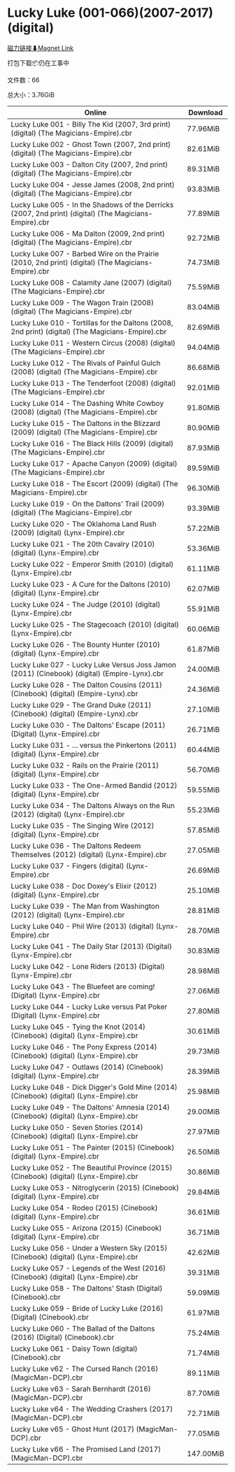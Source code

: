 # Lucky Luke (001-066)(2007-2017)(digital)

[磁力链接⬇Magnet Link](magnet:?xt=urn:btih:6d755f65168de0d0e467261cd7559840c9345e75&dn=Lucky%20Luke%20%28001-066%29%282007-2017%29%28digital%29)

打包下载📦仍在工事中

文件数：66

总大小：3.76GiB

Online | Download
--- | ---
Lucky Luke 001 - Billy The Kid (2007, 3rd print) (digital) (The Magicians-Empire).cbr | 77.96MiB
Lucky Luke 002 - Ghost Town (2007, 2nd print) (digital) (The Magicians-Empire).cbr | 82.61MiB
Lucky Luke 003 - Dalton City (2007, 2nd print) (digital) (The Magicians-Empire).cbr | 89.31MiB
Lucky Luke 004 - Jesse James (2008, 2nd print) (digital) (The Magicians-Empire).cbr | 93.83MiB
Lucky Luke 005 - In the Shadows of the Derricks (2007, 2nd print) (digital) (The Magicians-Empire).cbr | 77.89MiB
Lucky Luke 006 - Ma Dalton (2009, 2nd print) (digital) (The Magicians-Empire).cbr | 92.72MiB
Lucky Luke 007 - Barbed Wire on the Prairie (2010, 2nd print) (digital) (The Magicians-Empire).cbr | 74.73MiB
Lucky Luke 008 - Calamity Jane (2007) (digital) (The Magicians-Empire).cbr | 75.59MiB
Lucky Luke 009 - The Wagon Train (2008) (digital) (The Magicians-Empire).cbr | 83.04MiB
Lucky Luke 010 - Tortillas for the Daltons (2008, 2nd print) (digital) (The Magicians-Empire).cbr | 82.69MiB
Lucky Luke 011 - Western Circus (2008) (digital) (The Magicians-Empire).cbr | 94.04MiB
Lucky Luke 012 - The Rivals of Painful Gulch (2008) (digital) (The Magicians-Empire).cbr | 86.68MiB
Lucky Luke 013 - The Tenderfoot (2008) (digital) (The Magicians-Empire).cbr | 92.01MiB
Lucky Luke 014 - The Dashing White Cowboy (2008) (digital) (The Magicians-Empire).cbr | 91.80MiB
Lucky Luke 015 - The Daltons in the Blizzard (2009) (digital) (The Magicians-Empire).cbr | 80.90MiB
Lucky Luke 016 - The Black Hills (2009) (digital) (The Magicians-Empire).cbr | 87.93MiB
Lucky Luke 017 - Apache Canyon (2009) (digital) (The Magicians-Empire).cbr | 89.59MiB
Lucky Luke 018 - The Escort (2009) (digital) (The Magicians-Empire).cbr | 96.30MiB
Lucky Luke 019 - On the Daltons' Trail (2009) (digital) (The Magicians-Empire).cbr | 93.39MiB
Lucky Luke 020 - The Oklahoma Land Rush (2009) (digital) (Lynx-Empire).cbr | 57.22MiB
Lucky Luke 021 - The 20th Cavalry (2010) (digital) (Lynx-Empire).cbr | 53.36MiB
Lucky Luke 022 - Emperor Smith (2010) (digital) (Lynx-Empire).cbr | 61.11MiB
Lucky Luke 023 - A Cure for the Daltons (2010) (digital) (Lynx-Empire).cbr | 62.07MiB
Lucky Luke 024 - The Judge (2010) (digital) (Lynx-Empire).cbr | 55.91MiB
Lucky Luke 025 - The Stagecoach (2010) (digital) (Lynx-Empire).cbr | 60.06MiB
Lucky Luke 026 - The Bounty Hunter (2010) (digital) (Lynx-Empire).cbr | 61.87MiB
Lucky Luke 027 - Lucky Luke Versus Joss Jamon (2011) (Cinebook) (digital) (Empire-Lynx).cbr | 24.00MiB
Lucky Luke 028 - The Dalton Cousins (2011) (Cinebook) (digital) (Empire-Lynx).cbr | 24.36MiB
Lucky Luke 029 - The Grand Duke (2011) (Cinebook) (digital) (Empire-Lynx).cbr | 27.10MiB
Lucky Luke 030 - The Daltons’ Escape (2011) (Digital) (Lynx-Empire).cbr | 26.71MiB
Lucky Luke 031 - ... versus the Pinkertons (2011) (digital) (Lynx-Empire).cbr | 60.44MiB
Lucky Luke 032 - Rails on the Prairie (2011) (digital) (Lynx-Empire).cbr | 56.70MiB
Lucky Luke 033 - The One-Armed Bandid (2012) (digital) (Lynx-Empire).cbr | 59.55MiB
Lucky Luke 034 - The Daltons Always on the Run (2012) (digital) (Lynx-Empire).cbr | 55.23MiB
Lucky Luke 035 - The Singing Wire (2012) (digital) (Lynx-Empire).cbr | 57.85MiB
Lucky Luke 036 - The Daltons Redeem Themselves (2012) (digital) (Lynx-Empire).cbr | 27.05MiB
Lucky Luke 037 - Fingers (digital) (Lynx-Empire).cbr | 26.69MiB
Lucky Luke 038 - Doc Doxey's Elixir (2012) (digital) (Lynx-Empire).cbr | 25.10MiB
Lucky Luke 039 - The Man from Washington (2012) (digital) (Lynx-Empire).cbr | 28.81MiB
Lucky Luke 040 - Phil Wire (2013) (digital) (Lynx-Empire).cbr | 28.70MiB
Lucky Luke 041 - The Daily Star (2013) (Digital) (Lynx-Empire).cbr | 30.83MiB
Lucky Luke 042 - Lone Riders (2013) (Digital) (Lynx-Empire).cbr | 28.98MiB
Lucky Luke 043 - The Bluefeet are coming! (Digital) (Lynx-Empire).cbr | 27.06MiB
Lucky Luke 044 - Lucky Luke versus Pat Poker (Digital) (Lynx-Empire).cbr | 27.80MiB
Lucky Luke 045 - Tying the Knot (2014) (Cinebook) (digital) (Lynx-Empire).cbr | 30.61MiB
Lucky Luke 046 - The Pony Express (2014) (Cinebook) (digital) (Lynx-Empire).cbr | 29.73MiB
Lucky Luke 047 - Outlaws (2014) (Cinebook) (digital) (Lynx-Empire).cbr | 28.39MiB
Lucky Luke 048 - Dick Digger's Gold Mine (2014) (Cinebook) (digital) (Lynx-Empire).cbr | 25.98MiB
Lucky Luke 049 - The Daltons' Amnesia (2014) (Cinebook) (digital) (Lynx-Empire).cbr | 29.00MiB
Lucky Luke 050 - Seven Stories (2014) (Cinebook) (digital) (Lynx-Empire).cbr | 27.97MiB
Lucky Luke 051 - The Painter (2015) (Cinebook) (digital) (Lynx-Empire).cbr | 26.50MiB
Lucky Luke 052 - The Beautiful Province (2015) (Cinebook) (digital) (Lynx-Empire).cbr | 30.86MiB
Lucky Luke 053 - Nitroglycerin (2015) (Cinebook) (digital) (Lynx-Empire).cbr | 29.84MiB
Lucky Luke 054 - Rodeo (2015) (Cinebook) (digital) (Lynx-Empire).cbr | 36.61MiB
Lucky Luke 055 - Arizona (2015) (Cinebook) (digital) (Lynx-Empire).cbr | 36.71MiB
Lucky Luke 056 - Under a Western Sky (2015) (Cinebook) (digital) (Lynx-Empire).cbr | 42.62MiB
Lucky Luke 057 - Legends of the West (2016) (Cinebook) (digital) (Lynx-Empire).cbr | 39.31MiB
Lucky Luke 058 - The Daltons' Stash (Digital) (Cinebook).cbr | 59.09MiB
Lucky Luke 059 - Bride of Lucky Luke (2016) (Digital) (Cinebook).cbr | 61.97MiB
Lucky Luke 060 - The Ballad of the Daltons (2016) (Digital) (Cinebook).cbr | 75.24MiB
Lucky Luke 061 - Daisy Town (digital) (Cinebook).cbr | 71.74MiB
Lucky Luke v62 - The Cursed Ranch (2016) (MagicMan-DCP).cbr | 89.11MiB
Lucky Luke v63 - Sarah Bernhardt (2016) (MagicMan-DCP).cbr | 87.70MiB
Lucky Luke v64 - The Wedding Crashers (2017) (MagicMan-DCP).cbr | 72.71MiB
Lucky Luke v65 - Ghost Hunt (2017) (MagicMan-DCP).cbr | 77.05MiB
Lucky Luke v66 - The Promised Land (2017) (MagicMan-DCP).cbr | 147.00MiB